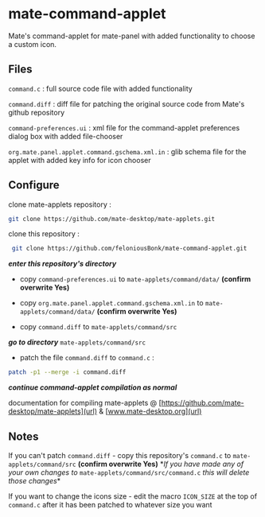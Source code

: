 # mate-command-applet                                                                                                                                           
Mate's command-applet for mate-panel with added functionality to choose a custom icon. 

## Files
`command.c` : full source code file with added functionality

`command.diff` : diff file for patching the original source code from Mate's github repository

`command-preferences.ui` : xml file for the command-applet preferences dialog box with added file-chooser

`org.mate.panel.applet.command.gschema.xml.in` : glib schema file for the applet with added key info for icon chooser

## Configure
clone mate-applets repository :
```bash 
git clone https://github.com/mate-desktop/mate-applets.git
```

clone this repository :
```bash
 git clone https://github.com/feloniousBonk/mate-command-applet.git
 ```
***enter this repository's directory***

- copy `command-preferences.ui` to `mate-applets/command/data/` **(confirm overwrite Yes)**

- copy `org.mate.panel.applet.command.gschema.xml.in` to `mate-applets/command/data/` **(confirm overwrite Yes)**

- copy `command.diff` to `mate-applets/command/src`

***go to directory*** `mate-applets/command/src` 

- patch the file `command.diff` to `command.c` :
```bash
patch -p1 --merge -i command.diff
 ```

***continue command-applet compilation as normal*** 

documentation for compiling mate-applets @ [https://github.com/mate-desktop/mate-applets](url) & [www.mate-desktop.org](url)

## Notes
If you can't patch `command.diff` - copy this repository's `command.c` to `mate-applets/command/src` **(confirm overwrite Yes)**  \*_If you have made any of your own changes to_ `mate-applets/command/src/command.c` _this will delete those changes_\*

If you want to change the icons size - edit the macro `ICON_SIZE` at the top of `command.c` after it has been patched to whatever size you want
